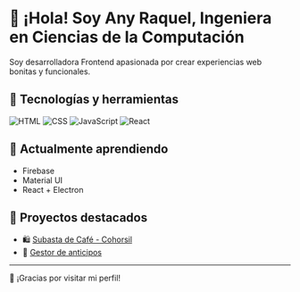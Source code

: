 # 👋 ¡Hola! Soy Any Raquel, Ingeniera en Ciencias de la Computación 

Soy desarrolladora Frontend apasionada por crear experiencias web bonitas y funcionales.

## 🚀 Tecnologías y herramientas
![HTML](https://img.shields.io/badge/-HTML5-E34F26?style=flat&logo=html5&logoColor=white)
![CSS](https://img.shields.io/badge/-CSS3-1572B6?style=flat&logo=css3)
![JavaScript](https://img.shields.io/badge/-JavaScript-F7DF1E?style=flat&logo=javascript&logoColor=black)
![React](https://img.shields.io/badge/-React-61DAFB?style=flat&logo=react&logoColor=white)

## 🌱 Actualmente aprendiendo
- Firebase
- Material UI
- React + Electron 

## 📌 Proyectos destacados
- 🛍️ [Subasta de Café - Cohorsil](https://github.com/anyraquel/subasta-cafe)
- 🧾 [Gestor de anticipos](https://github.com/anyraquel/gestor-anticipos)

---
💬 ¡Gracias por visitar mi perfil!
